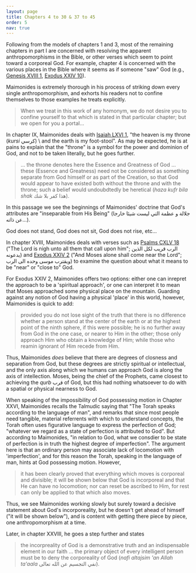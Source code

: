 ```yaml
---
layout: page
title: Chapters 4 to 30 & 37 to 45
order: 5
nav: true
---
```


Following from the models of chapters 1 and 3, most of the remaining chapters in part I are concerned with resolving the apparent anthropomorphisms in the Bible, or other verses which seem to point toward a corporeal God. For example, chapter 4 is concerned with the various places in the Bible where it seems as if someone "saw" God (e.g., [Genesis XVIII 1](https://www.sefaria.org/Gensis.18.1), [Exodus XXIV 10](https://www.sefaria.org/Exodus.24.10)).

Maimonides is extremely thorough in his process of striking down every single anthropomorphism, and exhorts his readers not to confine themselves to those examples he treats explicitly.
> When we treat in this work of any homonym, we do not desire you to confine yourself to that which is stated in that particular chapter; but we open for you a portal...

In chapter IX, Maimonides deals with [Isaiah LXVI 1](https://www.sefaria.org/Isaiah.66.1), "the heaven is my throne (_kursi_ كرسي) \ and the earth is my foot-stool". As may be expected, he is at pains to explain that the "throne" is a symbol for the power and dominion of God, and not to be taken literally, but he goes further. 
>... the throne denotes here the Essence and Greatness of God ... these (Essence and Greatness) need not be considered as something separate from God himself or as part of the Creation, so that God would appear to have existed both without the throne and with the throne; such a belief would undoubdtedly be heretical (_haza kufr bila shak_ هذا كفر بلا شك).

In this passage we see the beginnings of Maimonides' doctrine that God's attributes are "inseparable from His Being" (جلالة و عظمة التي ليست شيئا خارجا عن ذاته...).

God does not stand, God does not sit, God does not rise, etc...

In chapter XVIII, Maimonides deals with verses such as [Psalms CXLV 18](https://www.sefaria.org/Psalms.145.18) ("The Lord is nigh unto all them that call upon him"; الرب قريب لكل الذين يدعونه) and [Exodus XXIV 2](https://www.sefaria.org/Exodus.24.2) ("And Moses alone shall come near the Lord"; ويقترب موسى وحده الى الرب) to examine the question about what it means to be "near" or "close to" God. 

For Exodus XXIV 2, Maimonides offers two options: either one can inrepret the approach to be a 'spiritual approach', or one can interpret it to mean that Moses approached some physical place on the mountain. Guarding against any notion of God having a physical 'place' in this world, however, Maimonides is quick to add:
> provided you do not lose sight of the truth that there is no difference whether a person stand at the center of the earth or at the highest point of the ninth sphere, if this were possible; he is no further away from God in the one case, or nearer to Him in the other; those only approach Him who obtain a knowledge of Him; while those who reamin ignorant of Him recede from Him.

Thus, Maimonides _does_ believe that there are degrees of closness and separation from God, but these degrees are strictly spiritual or intellectual, and the only axis along which we humans can approach God is along the axis of intellection. Moses, being the chief of the Prophets, came closest to achieving the _qurb_ قرب of God, but this had nothing whatsoever to do with a spatial or physical nearness to God.

When speaking of the impossibility of God possessing motion in Chapter XXVI, Maimonides recalls the Talmudic saying that "The Torah speaks according to the language of man", and remarks that since most people need tangible, material referrents with which to understand concepts, the Torah often uses figurative language to express the perfection of God; "whatever we regard as a state of perfection is attributed to God". But according to Maimonides, "in relation to God, what we consdier to be state of perfection is in truth the highest degree of imperfection". The argument here is that an ordinary person may associate lack of locomotion with 'imperfection', and for this reason the Torah, speaking in the language of man, hints at God possessing motion. However,
> it has been clearly proved that everything which moves is corporeal and divisible; it will be shown below that God is incorporeal and that He can have no locomotion; nor can reset be ascribed to Him, for rest can only be applied to that which also moves.

Thus, we see Maimonides working slowly but surely toward a decisive statement about God's incorporeality, but he doesn't get ahead of himself ("it will be shown below"), and is content with getting there piece by piece, one anthropomorphism at a time.

Later, in chapter XXVIII, he goes a step further and states 
>the incorpreality of God is a demonstrative truth and an indispensable element in our faith ... the primary object of every intelligent person must be to deny the corporeality of God (_nafi altajsim 'an Allah ta'aala_ نفي التجسيم عن الله تعالى).




